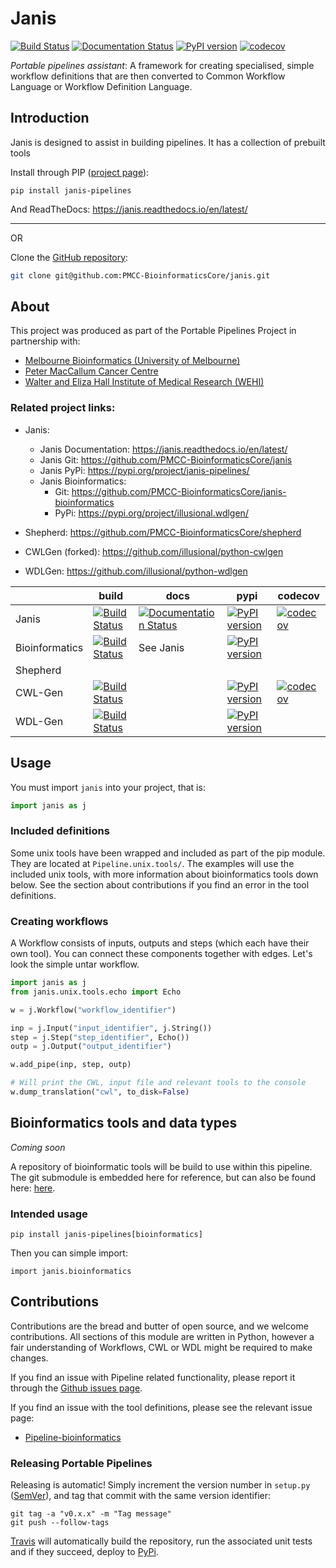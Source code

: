 # Janis

[![Build Status](https://travis-ci.org/PMCC-BioinformaticsCore/janis.svg?branch=master)](https://travis-ci.org/PMCC-BioinformaticsCore/janis)
[![Documentation Status](https://readthedocs.org/projects/janis/badge/?version=latest)](https://janis.readthedocs.io/en/latest/?badge=latest)
[![PyPI version](https://badge.fury.io/py/janis-pipelines.svg)](https://badge.fury.io/py/janis-pipelines)
[![codecov](https://codecov.io/gh/PMCC-BioinformaticsCore/janis/branch/master/graph/badge.svg)](https://codecov.io/gh/PMCC-BioinformaticsCore/janis)

_Portable pipelines assistant_: A framework for creating specialised, simple workflow definitions that are then converted to Common Workflow Language or Workflow Definition Language.


## Introduction

Janis is designed to assist in building pipelines. It has a collection of prebuilt tools

Install through PIP ([project page](https://pypi.org/project/janis-pipelines/)):
```
pip install janis-pipelines
```

And ReadTheDocs: https://janis.readthedocs.io/en/latest/
___
OR

Clone the [GitHub repository](https://github.com/PMCC-BioinformaticsCore/janis):
```bash
git clone git@github.com:PMCC-BioinformaticsCore/janis.git
```

## About

This project was produced as part of the Portable Pipelines Project in partnership with:
- [Melbourne Bioinformatics (University of Melbourne) ](https://www.melbournebioinformatics.org.au/)
- [Peter MacCallum Cancer Centre](https://www.petermac.org/)
- [Walter and Eliza Hall Institute of Medical Research (WEHI) ](https://www.wehi.edu.au/)

### Related project links:
- Janis:
    - Janis Documentation: https://janis.readthedocs.io/en/latest/
    - Janis Git: https://github.com/PMCC-BioinformaticsCore/janis
    - Janis PyPi: https://pypi.org/project/janis-pipelines/
    - Janis Bioinformatics: 
        - Git: https://github.com/PMCC-BioinformaticsCore/janis-bioinformatics
        - PyPi: https://pypi.org/project/illusional.wdlgen/

- Shepherd: https://github.com/PMCC-BioinformaticsCore/shepherd

- CWLGen (forked): https://github.com/illusional/python-cwlgen
- WDLGen: https://github.com/illusional/python-wdlgen

|  | build  | docs  | pypi | codecov |
|---|---|---|---|---|
| Janis |  [![Build Status](https://travis-ci.org/PMCC-BioinformaticsCore/janis.svg?branch=master)](https://travis-ci.org/PMCC-BioinformaticsCore/janis)  | [![Documentation Status](https://readthedocs.org/projects/janis/badge/?version=latest)](https://janis.readthedocs.io/en/latest/?badge=latest) | [![PyPI version](https://badge.fury.io/py/janis-pipelines.svg)](https://badge.fury.io/py/janis-pipelines) |  [![codecov](https://codecov.io/gh/PMCC-BioinformaticsCore/janis/branch/master/graph/badge.svg)](https://codecov.io/gh/PMCC-BioinformaticsCore/janis) |
| Bioinformatics |[![Build Status](https://travis-ci.org/PMCC-BioinformaticsCore/janis-bioinformatics.svg?branch=master)](https://travis-ci.org/PMCC-BioinformaticsCore/janis-bioinformatics) | See Janis  |  [![PyPI version](https://badge.fury.io/py/janis-pipelines.bioinformatics.svg)](https://badge.fury.io/py/janis-pipelines.bioinformatics)  |   |
| Shepherd | | | | |
| CWL-Gen | [![Build Status](https://travis-ci.org/illusional/python-cwlgen.svg?branch=master)](https://travis-ci.org/common-workflow-language/python-cwlgen) |   |[![PyPI version](https://badge.fury.io/py/illusional.cwlgen.svg)](https://badge.fury.io/py/illusional.cwlgen) | [![codecov](https://codecov.io/gh/illusional/python-cwlgen/branch/master/graph/badge.svg)](https://codecov.io/gh/illusional/python-cwlgen)|
| WDL-Gen | [![Build Status](https://travis-ci.org/illusional/python-wdlgen.svg?branch=master)](https://travis-ci.org/illusional/python-wdlgen) || [![PyPI version](https://badge.fury.io/py/illusional.wdlgen.svg)](https://badge.fury.io/py/illusional.wdlgen) | |



## Usage

You must import `janis` into your project, that is:
```python
import janis as j
``` 

### Included definitions

Some unix tools have been wrapped and included as part of the pip module. They are located at `Pipeline.unix.tools/`.
The examples will use the included unix tools, with more information about bioinformatics tools down below. 
See the section about contributions if you find an error in the tool definitions.

### Creating workflows

A Workflow consists of inputs, outputs and steps (which each have their own tool).
You can connect these components together with edges. Let's look the simple untar workflow.

```python
import janis as j
from janis.unix.tools.echo import Echo 

w = j.Workflow("workflow_identifier")

inp = j.Input("input_identifier", j.String())
step = j.Step("step_identifier", Echo())
outp = j.Output("output_identifier")

w.add_pipe(inp, step, outp)

# Will print the CWL, input file and relevant tools to the console
w.dump_translation("cwl", to_disk=False)
```


## Bioinformatics tools and data types

_Coming soon_

A repository of bioinformatic tools will be build to use within this pipeline. 
The git submodule is embedded here for reference, but can also be found here: [here](https://github.com/PMCC-BioinformaticsCore/janis-bioinformatics).

### Intended usage

```
pip install janis-pipelines[bioinformatics]
```

Then you can simple import:
```
import janis.bioinformatics
```


## Contributions

Contributions are the bread and butter of open source, and we welcome contributions. 
All sections of this module are written in Python, however a fair understanding of Workflows, CWL or WDL 
might be required to make changes.

If you find an issue with Pipeline related functionality, please report it through the 
[Github issues page](https://github.com/PMCC-BioinformaticsCore/janis/issues).

If you find an issue with the tool definitions, please see the relevant issue page:
- [Pipeline-bioinformatics](https://github.com/PMCC-BioinformaticsCore/janis-bioinformatics/issues)


### Releasing Portable Pipelines

Releasing is automatic! Simply increment the version number in `setup.py` ([SemVer](https://semver.org)), 
and tag that commit with the same version identifier:
```
git tag -a "v0.x.x" -m "Tag message"
git push --follow-tags
```

[Travis](https://travis-ci.org/PMCC-BioinformaticsCore/janis) will automatically build the repository, 
run the associated unit tests and if they succeed, deploy to [PyPi](https://pypi.org/project/janis-pipelines/). 
